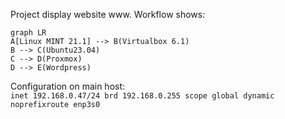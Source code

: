 Project display website www. Workflow shows:

```mermaid
graph LR
A[Linux MINT 21.1] --> B(Virtualbox 6.1)
B --> C(Ubuntu23.04)
C --> D(Proxmox)
D --> E(Wordpress)
```
Configuration on main host:\
`inet 192.168.0.47/24 brd 192.168.0.255 scope global dynamic noprefixroute enp3s0`

